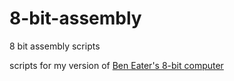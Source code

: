 # 8-bit-assembly
8 bit assembly scripts

scripts for my version of [Ben Eater's 8-bit computer](https://eater.net/)
